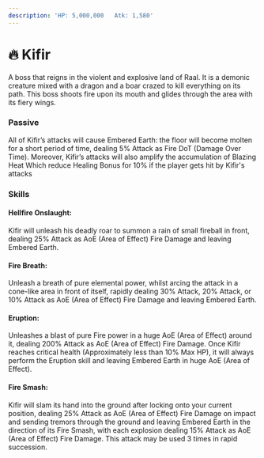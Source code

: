 ```yaml
---
description: 'HP: 5,000,000   Atk: 1,580'
---
```


# 🔥 Kifir

A boss that reigns in the violent and explosive land of Raal. It is a demonic creature mixed with a dragon and a boar crazed to kill everything on its path. This boss shoots fire upon its mouth and glides through the area with its fiery wings.

### Passive&#x20;

All of Kifir’s attacks will cause Embered Earth: the floor will become molten for a short period of time, dealing 5% Attack as Fire DoT (Damage Over Time). Moreover, Kifir’s attacks will also amplify the accumulation of Blazing Heat Which reduce Healing Bonus for 10% if the player gets hit by Kifir's attacks

### Skills

#### **Hellfire Onslaught:**

Kifir will unleash his deadly roar to summon a rain of small fireball in front, dealing 25% Attack as AoE (Area of Effect) Fire Damage and leaving Embered Earth.

#### **Fire Breath:**

Unleash a breath of pure elemental power, whilst arcing the attack in a cone-like area in front of itself, rapidly dealing 30% Attack, 20% Attack, or 10% Attack as AoE (Area of Effect) Fire Damage and leaving Embered Earth.

#### **Eruption:**

Unleashes a blast of pure Fire power in a huge AoE (Area of Effect) around it, dealing 200% Attack as AoE (Area of Effect) Fire Damage. Once Kifir reaches critical health (Approximately less than 10% Max HP), it will always perform the Eruption skill and leaving Embered Earth in huge AoE (Area of Effect).

#### **Fire Smash:**

Kifir will slam its hand into the ground after locking onto your current position, dealing 25% Attack as AoE (Area of Effect) Fire Damage on impact and sending tremors through the ground and leaving Embered Earth in the direction of its Fire Smash, with each explosion dealing 15% Attack as AoE (Area of Effect) Fire Damage. This attack may be used 3 times in rapid succession.

